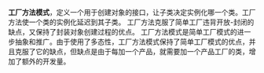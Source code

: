 ﻿**工厂方法模式**，定义一个用于创建对象的接口，让子类决定实例化哪一个类。工厂方法使一个类的实例化延迟到其子类。
工厂方法克服了简单工厂违背开放-封闭的缺点，又保持了封装对象创建过程的优点。
工厂方法模式是简单工厂模式的进一步抽象和推广。由于使用了多态性，工厂方法模式保持了简单工厂模式的优点，并且克服了它的缺点，但缺点是由于每加一个产品，就需要加一个产品工厂的类，增加了额外的开发量。